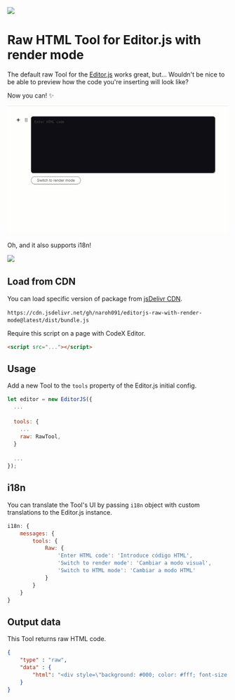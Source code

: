![](https://badgen.net/badge/CodeX%20Editor/v2.0/blue)

# Raw HTML Tool for Editor.js with render mode

The default raw Tool for the [Editor.js](https://codex.so/editor) works great, but... Wouldn't be nice to be able to preview how the code you're inserting will look like?

Now you can! ✨

![example.gif](docs%2Fexample.gif)

Oh, and it also supports i18n!

![](https://capella.pics/5195d944-966d-40cf-8f86-78c6349d94cb.jpg)

## Load from CDN

You can load specific version of package from [jsDelivr CDN](https://www.jsdelivr.com/package/npm/@editorjs/raw).

`https://cdn.jsdelivr.net/gh/naroh091/editorjs-raw-with-render-mode@latest/dist/bundle.js`

Require this script on a page with CodeX Editor.

```html
<script src="..."></script>
```

## Usage

Add a new Tool to the `tools` property of the Editor.js initial config.

```javascript
let editor = new EditorJS({
  ...
  
  tools: {
    ...
    raw: RawTool,
  }
  
  ...
});
```

## i18n

You can translate the Tool's UI by passing `i18n` object with custom translations to the Editor.js instance.

```javascript
i18n: {
    messages: {
        tools: {
            Raw: {
                'Enter HTML code': 'Introduce código HTML',
                'Switch to render mode': 'Cambiar a modo visual',
                'Switch to HTML mode': 'Cambiar a modo HTML'
            }
        }
    }
}
```


## Output data

This Tool returns raw HTML code.

```json
{
    "type" : "raw",
    "data" : {
        "html": "<div style=\"background: #000; color: #fff; font-size: 30px; padding: 50px;\">Any HTML code</div>",
    }
}
```

